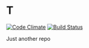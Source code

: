 T
=
[![Code Climate](https://codeclimate.com/badge.png)](https://codeclimate.com/github/priyaaank/T)
[![Build Status](https://secure.travis-ci.org/priyaaank/T.png?branch=master)](http://travis-ci.org/priyaaank/T)

Just another repo
